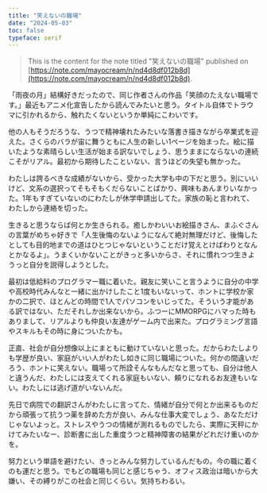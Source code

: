 ```yaml
---
title: "笑えないの職場"
date: "2024-05-03"
toc: false
typeface: serif
---
```


> This is the content for the note titled "笑えないの職場" published on [https://note.com/mayocream/n/nd4d8df012b8d](https://note.com/mayocream/n/nd4d8df012b8d).

「雨夜の月」結構好きだったので、同じ作者さんの作品「笑顔のたえない職場です。」最近もアニメ化宣告したから読んでみたいと思う。タイトル自体でトラウマに引かれるから、触れたくないというか単純にこわいです。  
  
他の人もそうだろうな、うつで精神壊れたみたいな落書き描きながら卒業式を迎えた。さくらのバラが宙に舞うともに人生の新しい1ページを始まった。絵に描いたような素晴らしい生活が始まる訳ないでしょう、思うままにならないの連続こそがリアル。最初から期待したこといない、言うほどの失望も無かった。

わたしは誇るべきな成績がないから、受かった大学も中の下だと思う。別にいいけど、文系の選択ってそもそもくだらないことばかり、興味もあんまりいなかった。1年もすぎていないのにわたしが休学申請出してた。家族の恥と言われて、わたしから連絡を切った。

生きると思うならば何とか生きられる。癒しかわいいお絵描きさん、まふぐさんの言葉がめちゃ好きで「人生後悔のないようになんて絶対無理だけど、後悔したとしても目的地までの道はひとつじゃないということだけ覚えとけばわりとなんとかなるよ」。うまくいかないことがきっと多いからさ、それに慣れつつ生きようっと自分を説得しようとした。

最初は低給料のプログラマー職に着いた。親友に笑いこと言うように自分の中学や高校時代みんなと一緒に出かけしたこと1度もいないって、ホントに学校か家かの二択で、ほとんどの時間で1人でパソコンをいじってた。そういう才能がある訳ではない、ただそれしか出来ないから。ふつーにMMORPGにハマった時もありまして、リアルよりも仲良い友達がゲーム内で出来た。プログラミング言語やスキルもその時に身についたかも。

正直、社会が自分想像以上にまともに動けていないと思った。だからわたしよりも学歴が良い、家庭がいい人がわたし如きに同じ職場についた。何かの間違いだろう、ホントに笑えない。職場って所詮そんなもんだなと思っても、自分は他人と違うんだ、わたしには支えてくれる家庭もいない、頼りになれるお友達もいない。わたしには逃げ道がいないんだ。

先日で病院での翻訳さんがわたしに言ってた、情緒が自分で何とか出来るものだから頑張って抗うつ薬を辞めた方が良い、みんな仕事大変でしょう、あなただけじゃないよっと。ストレスやうつの情緒が測れるものでしたら、実際に天秤にかけてみたいなー、診断書に出した重度うつと精神障害の結果がどれだけ重いのかを。

努力という単語を避けたい、きっとみんな努力しているんだもの。今の職に着くのも運だと思う。でもどの職場も同じと感じちゃう、オフィス政治は暗いから大嫌い、その縛りがこの社会と同じくらい。気持ちわるい。

